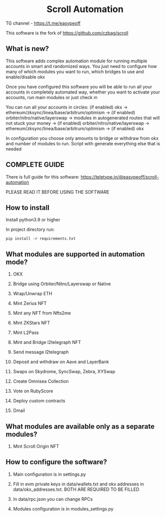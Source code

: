 <h1 align="center">Scroll Automation</h1>

TG channel - https://t.me/easypeoff

This software is the fork of https://github.com/czbag/scroll

## What is new?

This software adds complex automation module for running multiple accounts in smart and randomized ways. You just need to configure how many of which modules you want to run, which bridges to use and enable/disable okx

Once you have configured this software you will be able to run all your accounts in completely automated way, whether you want to activate your accounts, run main modules or just check in

You can run all your accounts in circles:
(if enabled) okx -> ethereum/zksync/linea/base/arbitrum/optimism -> (if enabled) orbiter/nitro/native/layerswap -> modules in autogenerated routes that will not stuck your money -> (if enabled) orbiter/nitro/native/layerswap -> ethereum/zksync/linea/base/arbitrum/optimism -> (if enabled) okx

In configuration you choose only amounts to bridge or withdraw from okx and number of modules to run. Script with generate everything else that is needed

## COMPLETE GUIDE

There is full guide for this software:
https://teletype.in/@easypeoff/scroll-automation

PLEASE READ IT BEFORE USING THE SOFTWARE

## How to install

Install python3.9 or higher

In project directory run:
```
pip install -r requirements.txt
```

## What modules are supported in automation mode?

1. OKX

2. Bridge using Orbiter/Nitro/Layerswap or Native

3. Wrap/Unwrap ETH

4. Mint Zerius NFT

5. Mint any NFT from Nfts2me

6. Mint ZKStars NFT

7. Mint L2Pass

8. Mint and Bridge l2telegraph NFT

9. Send message l2telegraph

10. Deposit and withdraw on Aave and LayerBank

11. Swaps on Skydrome, SyncSwap, Zebra, XYSwap

12. Create Omnisea Collection

13. Vote on RubyScore

14. Deploy custom contracts

15. Dmail

## What modules are available only as a separate modules?

1. Mint Scroll Origin NFT


## How to configure the software?

1. Main configuration is in settings.py

2. Fill in evm private keys in data/wallets.txt and okx addresses in data/okx_addresses.txt. BOTH ARE REQUIRED TO BE FILLED

3. In data/rpc.json you can change RPCs

4. Modules configuration is in modules_settings.py
